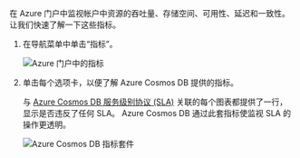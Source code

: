 在 Azure 门户中监视帐户中资源的吞吐量、存储空间、可用性、延迟和一致性。 让我们快速了解一下这些指标。 

1. 在导航菜单中单击“指标”。

   ![Azure 门户中的指标](./media/cosmos-db-tutorial-review-slas/metrics.png)

2. 单击每个选项卡，以便了解 Azure Cosmos DB 提供的指标。 

    与 [Azure Cosmos DB 服务级别协议 (SLA)](https://www.azure.cn/support/sla/cosmos-db/) 关联的每个图表都提供了一行，显示是否违反了任何 SLA。 Azure Cosmos DB 通过此套指标使监视 SLA 的操作更透明。 

   ![Azure Cosmos DB 指标套件](./media/cosmos-db-tutorial-review-slas/metrics-suite.png)
<!--Update_Description: wording update-->
<!--ms.date: 11/27/2017-->